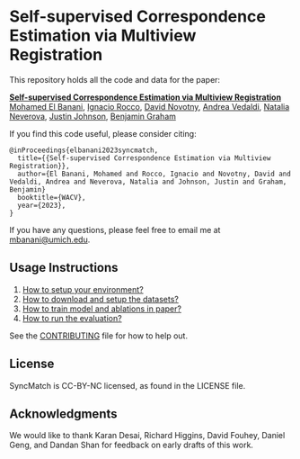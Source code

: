 Self-supervised Correspondence Estimation via Multiview Registration
====================================

This repository holds all the code and data for the paper:

**[Self-supervised Correspondence Estimation via Multiview Registration][1]**  
[Mohamed El Banani][2], [Ignacio Rocco][3], [David Novotny][4], [Andrea Vedaldi][5],
[Natalia Neverova][6],  [Justin Johnson][7], [Benjamin Graham][8]

If you find this code useful, please consider citing:  
```text
@inProceedings{elbanani2023syncmatch,
  title={{Self-supervised Correspondence Estimation via Multiview Registration}},
  author={El Banani, Mohamed and Rocco, Ignacio and Novotny, David and Vedaldi, Andrea and Neverova, Natalia and Johnson, Justin and Graham, Benjamin}
  booktitle={WACV},
  year={2023},
}
```

If you have any questions, please feel free to email me at [mbanani@umich.edu](mailto:mbanani@umich.edu).


Usage Instructions
------------------

1. [How to setup your environment?][9]
2. [How to download and setup the datasets?][10]
3. [How to train model and ablations in paper?][11]
4. [How to run the evaluation?][12]

See the [CONTRIBUTING](CONTRIBUTING.md) file for how to help out.


License
---------------
SyncMatch is CC-BY-NC licensed, as found in the LICENSE file.


Acknowledgments
---------------
We would like to thank Karan Desai, Richard Higgins, David Fouhey, Daniel Geng, and Dandan Shan for feedback on early drafts of this work. 

[1]: https://mbanani.github.io/syncmatch/
[2]: https://mbanani.github.io
[3]: https://www.irocco.info/
[4]: https://d-novotny.github.io/
[5]: https://www.robots.ox.ac.uk/~vedaldi/
[6]: https://nneverova.github.io/
[7]: https://web.eecs.umich.edu/~justincj/
[8]: https://research.fb.com/people/graham-benjamin/
[9]: ./docs/environment.md 
[10]: ./docs/datasets.md 
[11]: ./docs/training.md 
[12]: ./docs/evaluation.md 
